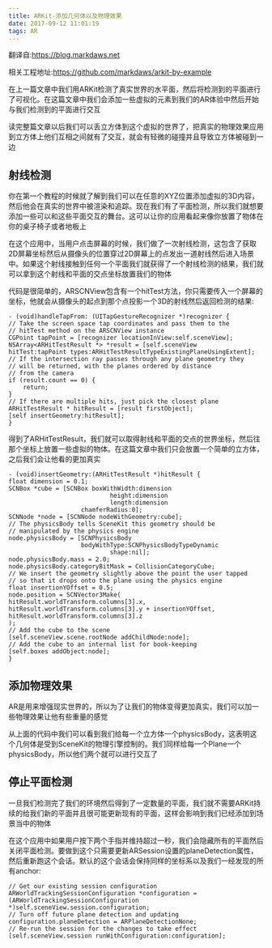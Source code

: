 ```yaml
---
title: ARKit-添加几何体以及物理效果
date: 2017-09-12 11:01:19
tags: AR
---
```

翻译自:https://blog.markdaws.net

相关工程地址:https://github.com/markdaws/arkit-by-example

在上一篇文章中我们用ARKit检测了真实世界的水平面，然后将检测到的平面进行了可视化。在这篇文章中我们会添加一些虚拟的元素到我们的AR体验中然后开始与我们检测到的平面进行交互

读完整篇文章以后我们可以丢立方体到这个虚拟的世界了，把真实的物理效果应用到立方体上他们互相之间就有了交互，就会有轻微的碰撞并且导致立方体被碰到一边

## 射线检测

你在第一个教程的时候就了解到我们可以在任意的XYZ位置添加虚拟的3D内容，然后他会在真实的世界中被渲染和追踪。现在我们有了平面检测，所以我们就想要添加一些可以和这些平面交互的舞台。这可以让你的应用看起来像你放置了物体在你的桌子椅子或者地板上

在这个应用中，当用户点击屏幕的时候，我们做了一次射线检测，这包含了获取2D屏幕坐标然后从摄像头的位置穿过2D屏幕上的点发出一道射线然后进入场景中。如果这个射线接触到任何一个平面我们就获得了一个射线检测的结果，我们就可以拿到这个射线和平面的交点坐标放置我们的物体

代码是很简单的，ARSCNView包含有一个hitTest方法，你只需要传入一个屏幕的坐标，他就会从摄像头的起点到那个点投影一个3D的射线然后返回检测的结果:

    - (void)handleTapFrom: (UITapGestureRecognizer *)recognizer {
    // Take the screen space tap coordinates and pass them to the
    // hitTest method on the ARSCNView instance
    CGPoint tapPoint = [recognizer locationInView:self.sceneView];
    NSArray<ARHitTestResult *> *result = [self.sceneView   hitTest:tapPoint types:ARHitTestResultTypeExistingPlaneUsingExtent];
    // If the intersection ray passes through any plane geometry they
    // will be returned, with the planes ordered by distance 
    // from the camera
    if (result.count == 0) {
        return;
    }
    // If there are multiple hits, just pick the closest plane
    ARHitTestResult * hitResult = [result firstObject];
    [self insertGeometry:hitResult];
    }

得到了ARHitTestResult，我们就可以取得射线和平面的交点的世界坐标，然后往那个坐标上放置一些虚拟的物体。在这篇文章中我们只会放置一个简单的立方体，之后我们会让他看的更加真实

    - (void)insertGeometry:(ARHitTestResult *)hitResult {
    float dimension = 0.1;
    SCNBox *cube = [SCNBox boxWithWidth:dimension 
                                height:dimension 
                                length:dimension 
                        chamferRadius:0];
    SCNNode *node = [SCNNode nodeWithGeometry:cube];
    // The physicsBody tells SceneKit this geometry should be
    // manipulated by the physics engine
    node.physicsBody = [SCNPhysicsBody         
                        bodyWithType:SCNPhysicsBodyTypeDynamic 
                                shape:nil];
    node.physicsBody.mass = 2.0;
    node.physicsBody.categoryBitMask = CollisionCategoryCube;
    // We insert the geometry slightly above the point the user tapped
    // so that it drops onto the plane using the physics engine
    float insertionYOffset = 0.5;
    node.position = SCNVector3Make(
    hitResult.worldTransform.columns[3].x,
    hitResult.worldTransform.columns[3].y + insertionYOffset,
    hitResult.worldTransform.columns[3].z
    );
    // Add the cube to the scene
    [self.sceneView.scene.rootNode addChildNode:node];
    // Add the cube to an internal list for book-keeping
    [self.boxes addObject:node];
    }

## 添加物理效果

AR是用来增强现实世界的，所以为了让我们的物体变得更加真实，我们可以加一些物理效果让他有些重量的感觉

从上面的代码中我们可以看到我们给每一个立方体一个physicsBody，这表明这个几何体是受到SceneKit的物理引擎控制的。我们同样给每一个Plane一个physicsBody，所以他们两个就可以进行交互了

## 停止平面检测

一旦我们检测完了我们的环境然后得到了一定数量的平面，我们就不需要ARKit持续的给我们新的平面并且很可能更新现有的平面，这样会影响到我们已经添加到场景当中的物体

在这个应用中如果用户按下两个手指并维持超过一秒，我们会隐藏所有的平面然后关闭平面检测。要做到这个只需要更新ARSession设置的planeDetection属性，然后重新跑这个会话。默认的这个会话会保持同样的坐标系以及我们一经发现的所有anchor:

    // Get our existing session configuration
    ARWorldTrackingSessionConfiguration *configuration = (ARWorldTrackingSessionConfiguration *)self.sceneView.session.configuration;
    // Turn off future plane detection and updating
    configuration.planeDetection = ARPlaneDetectionNone;
    // Re-run the session for the changes to take effect
    [self.sceneView.session runWithConfiguration:configuration];